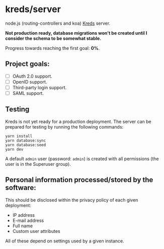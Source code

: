 # kreds/server

node.js (routing-controllers and koa) [Kreds](https://github.com/kreds/api) server.

**Not production ready, database migrations won't be created until I consider the schema to be somewhat stable.**

Progress towards reaching the first goal: **0%**.

## Project goals:

- [ ] OAuth 2.0 support.
- [ ] OpenID support.
- [ ] Third-party login support.
- [ ] SAML support.

## Testing

Kreds is not yet ready for a production deployment. The server can be prepared for testing by running the following commands:

```
yarn install
yarn database:sync
yarn database:seed
yarn dev
```

A default `admin` user (password: `admin`) is created with all permissions (the user is in the Superuser group).

## Personal information processed/stored by the software:

This should be disclosed within the privacy policy of each given deployment:

- IP address
- E-mail address
- Full name
- Custom user attributes

All of these depend on settings used by a given instance.
